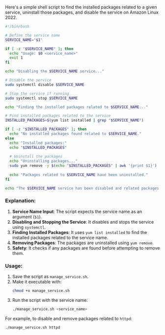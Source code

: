 Here's a simple shell script to find the installed packages related to a given service, uninstall those packages, and disable the service on Amazon Linux 2022.

```bash
#!/bin/bash

# Define the service name
SERVICE_NAME="$1"

if [ -z "$SERVICE_NAME" ]; then
  echo "Usage: $0 <service_name>"
  exit 1
fi

echo "Disabling the $SERVICE_NAME service..."

# Disable the service
sudo systemctl disable $SERVICE_NAME

# Stop the service if running
sudo systemctl stop $SERVICE_NAME

echo "Finding the installed packages related to $SERVICE_NAME..."

# Find installed packages related to the service
INSTALLED_PACKAGES=$(yum list installed | grep "$SERVICE_NAME")

if [ -z "$INSTALLED_PACKAGES" ]; then
  echo "No installed packages found related to $SERVICE_NAME."
else
  echo "Installed packages:"
  echo "$INSTALLED_PACKAGES"
  
  # Uninstall the packages
  echo "Uninstalling packages..."
  sudo yum remove -y $(echo "$INSTALLED_PACKAGES" | awk '{print $1}')
  
  echo "Packages related to $SERVICE_NAME have been uninstalled."
fi

echo "The $SERVICE_NAME service has been disabled and related packages have been removed (if found)."
```

### Explanation:
1. **Service Name Input**: The script expects the service name as an argument (`$1`).
2. **Disabling and Stopping the Service**: It disables and stops the service using `systemctl`.
3. **Finding Installed Packages**: It uses `yum list installed` to find the installed packages related to the service name.
4. **Removing Packages**: The packages are uninstalled using `yum remove`.
5. **Safety**: It checks if any packages are found before attempting to remove them.

### Usage:
1. Save the script as `manage_service.sh`.
2. Make it executable with:
   ```bash
   chmod +x manage_service.sh
   ```
3. Run the script with the service name:
   ```bash
   ./manage_service.sh <service_name>
   ``` 

For example, to disable and remove packages related to `httpd`:
```bash
./manage_service.sh httpd
```